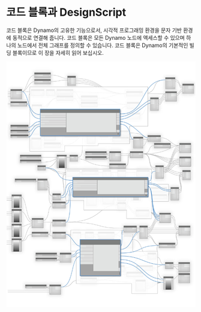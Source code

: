 # 코드 블록과 DesignScript

코드 블록은 Dynamo의 고유한 기능으로서, 시각적 프로그래밍 환경을 문자 기반 환경에 동적으로 연결해 줍니다. 코드 블록은 모든 Dynamo 노드에 액세스할 수 있으며 하나의 노드에서 전체 그래프를 정의할 수 있습니다. 코드 블록은 Dynamo의 기본적인 빌딩 블록이므로 이 장을 자세히 읽어 보십시오.

![](../images/8-1/CodeBlocks-01.jpg)

